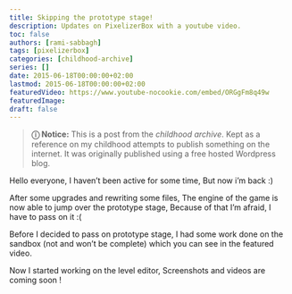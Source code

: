 ```yaml
---
title: Skipping the prototype stage!
description: Updates on PixelizerBox with a youtube video.
toc: false
authors: [rami-sabbagh]
tags: [pixelizerbox]
categories: [childhood-archive]
series: []
date: 2015-06-18T00:00:00+02:00
lastmod: 2015-06-18T00:00:00+02:00
featuredVideo: https://www.youtube-nocookie.com/embed/ORGgFm8q49w
featuredImage:
draft: false
---
```


> **ⓘ Notice:** This is a post from the _childhood archive_. Kept as a reference on my childhood attempts to publish something on the internet. It was originally published using a free hosted Wordpress blog.

Hello everyone, I haven’t been active for some time, But now i’m back :)

After some upgrades and rewriting some files, The engine of the game is now able to jump over the prototype stage, Because of that I’m afraid, I have to pass on it :(

Before I decided to pass on prototype stage, I had some work done on the sandbox (not and won’t be complete) which you can see in the featured video.

Now I started working on the level editor, Screenshots and videos are coming soon !